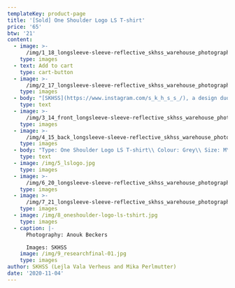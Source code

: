```yaml
---
templateKey: product-page
title: '[Sold] One Shoulder Logo LS T-shirt'
price: '65'
btw: '21'
content:
  - image: >-
      /img/1_18_longsleeve-sleeve-reflective_skhss_warehouse_photography-anouk-beckers.jpg
    type: images
  - text: Add to cart
    type: cart-button
  - image: >-
      /img/2_17_longsleeve-sleeve-reflective_skhss_warehouse_photography-anouk-beckers.jpg
    type: images
  - body: "[SKHSS](https://www.instagram.com/s_k_h_s_s_/), a design duo consisting of Lejla Vala Verheus and Mika Perlmutter, centres around a deep exploration of traditional and contemporary female-driven textile crafts and a feminization of utility wear and objects. Expanding upon the relationship between function and decoration, SKHSS juxtaposes intricate historic techniques such as crochet with modern printing methods. The aim of the project is to reintegrate discarded materials back into daily life. Through prolonging the usage of textile crafts in the medium of fashion, the boundaries between techniques and aesthetics of past-present-future are ultimately blended and blurred. \r\n\n\r\n\nThe work of SKHSS takes the shape of a collection of hand-crafted garments made from thrifted t-shirts and sweatshirts adapted with additional materials and techniques like yarn, reflective heat foil, dyes and bleach. The prints engage with the multiple layers of information retrieved from crochet charts, which both instruct how to crochet and at the same time describe the crochet visually. These charts are intricately coded diagrams that use a universal language of symbols. Through reading (crochet) code, recreating and creating new code, SKHSS traces and builds upon this historic information. To imbue the garment with its history and immortalize all the hands at play, footnotes are placed on the inside of the garments, tracing the origin of the elements on the garment."
    type: text
  - image: >-
      /img/3_14_front_longsleeve-sleeve-reflective_skhss_warehouse_photography-anouk-beckers.jpg
    type: images
  - image: >-
      /img/4_15_back_longsleeve-sleeve-reflective_skhss_warehouse_photography-anouk-beckers.jpg
    type: images
  - body: "Type: One Shoulder Logo LS T-shirt\\ Colour: Grey\\ Size: M\\ Material: 100% cotton\n\nCare instructions:\r Wash 30°C inside out. \rDon’t iron. \rDon’t bleach."
    type: text
  - image: /img/5_lslogo.jpg
    type: images
  - image: >-
      /img/6_20_longsleeve-sleeve-reflective_skhss_warehouse_photography-anouk-beckers.jpg
    type: images
  - image: >-
      /img/7_21_longsleeve-sleeve-reflective_skhss_warehouse_photography-anouk-beckers.jpg
    type: images
  - image: /img/8_oneshoulder-logo-ls-tshirt.jpg
    type: images
  - caption: |-
      Photography: Anouk Beckers

      Images: SKHSS
    image: /img/9_researchfinal-01.jpg
    type: images
author: SKHSS (Lejla Vala Verheus and Mika Perlmutter)
date: '2020-11-04'
---
```


